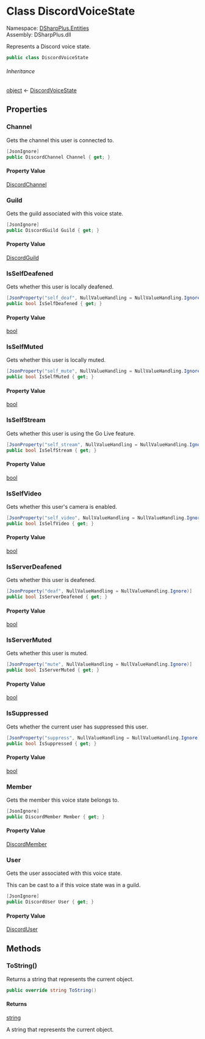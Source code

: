 # Class DiscordVoiceState

Namespace: [DSharpPlus.Entities](DSharpPlus.Entities.md)  
Assembly: DSharpPlus.dll

Represents a Discord voice state.

```csharp
public class DiscordVoiceState
```

###### Inheritance

[object](https://learn.microsoft.com/dotnet/api/system.object) ← 
[DiscordVoiceState](DSharpPlus.Entities.DiscordVoiceState.md)

## Properties

### <a id="DSharpPlus_Entities_DiscordVoiceState_Channel"></a>Channel

Gets the channel this user is connected to.

```csharp
[JsonIgnore]
public DiscordChannel Channel { get; }
```

#### Property Value

[DiscordChannel](DSharpPlus.Entities.DiscordChannel.md)

### <a id="DSharpPlus_Entities_DiscordVoiceState_Guild"></a>Guild

Gets the guild associated with this voice state.

```csharp
[JsonIgnore]
public DiscordGuild Guild { get; }
```

#### Property Value

[DiscordGuild](DSharpPlus.Entities.DiscordGuild.md)

### <a id="DSharpPlus_Entities_DiscordVoiceState_IsSelfDeafened"></a>IsSelfDeafened

Gets whether this user is locally deafened.

```csharp
[JsonProperty("self_deaf", NullValueHandling = NullValueHandling.Ignore)]
public bool IsSelfDeafened { get; }
```

#### Property Value

[bool](https://learn.microsoft.com/dotnet/api/system.boolean)

### <a id="DSharpPlus_Entities_DiscordVoiceState_IsSelfMuted"></a>IsSelfMuted

Gets whether this user is locally muted.

```csharp
[JsonProperty("self_mute", NullValueHandling = NullValueHandling.Ignore)]
public bool IsSelfMuted { get; }
```

#### Property Value

[bool](https://learn.microsoft.com/dotnet/api/system.boolean)

### <a id="DSharpPlus_Entities_DiscordVoiceState_IsSelfStream"></a>IsSelfStream

Gets whether this user is using the Go Live feature.

```csharp
[JsonProperty("self_stream", NullValueHandling = NullValueHandling.Ignore)]
public bool IsSelfStream { get; }
```

#### Property Value

[bool](https://learn.microsoft.com/dotnet/api/system.boolean)

### <a id="DSharpPlus_Entities_DiscordVoiceState_IsSelfVideo"></a>IsSelfVideo

Gets whether this user's camera is enabled.

```csharp
[JsonProperty("self_video", NullValueHandling = NullValueHandling.Ignore)]
public bool IsSelfVideo { get; }
```

#### Property Value

[bool](https://learn.microsoft.com/dotnet/api/system.boolean)

### <a id="DSharpPlus_Entities_DiscordVoiceState_IsServerDeafened"></a>IsServerDeafened

Gets whether this user is deafened.

```csharp
[JsonProperty("deaf", NullValueHandling = NullValueHandling.Ignore)]
public bool IsServerDeafened { get; }
```

#### Property Value

[bool](https://learn.microsoft.com/dotnet/api/system.boolean)

### <a id="DSharpPlus_Entities_DiscordVoiceState_IsServerMuted"></a>IsServerMuted

Gets whether this user is muted.

```csharp
[JsonProperty("mute", NullValueHandling = NullValueHandling.Ignore)]
public bool IsServerMuted { get; }
```

#### Property Value

[bool](https://learn.microsoft.com/dotnet/api/system.boolean)

### <a id="DSharpPlus_Entities_DiscordVoiceState_IsSuppressed"></a>IsSuppressed

Gets whether the current user has suppressed this user.

```csharp
[JsonProperty("suppress", NullValueHandling = NullValueHandling.Ignore)]
public bool IsSuppressed { get; }
```

#### Property Value

[bool](https://learn.microsoft.com/dotnet/api/system.boolean)

### <a id="DSharpPlus_Entities_DiscordVoiceState_Member"></a>Member

Gets the member this voice state belongs to.

```csharp
[JsonIgnore]
public DiscordMember Member { get; }
```

#### Property Value

[DiscordMember](DSharpPlus.Entities.DiscordMember.md)

### <a id="DSharpPlus_Entities_DiscordVoiceState_User"></a>User

Gets the user associated with this voice state.
<p>This can be cast to a <xref href="DSharpPlus.Entities.DiscordMember" data-throw-if-not-resolved="false"></xref> if this voice state was in a guild.</p>

```csharp
[JsonIgnore]
public DiscordUser User { get; }
```

#### Property Value

[DiscordUser](DSharpPlus.Entities.DiscordUser.md)

## Methods

### <a id="DSharpPlus_Entities_DiscordVoiceState_ToString"></a>ToString\(\)

Returns a string that represents the current object.

```csharp
public override string ToString()
```

#### Returns

[string](https://learn.microsoft.com/dotnet/api/system.string)

A string that represents the current object.

